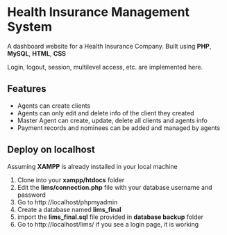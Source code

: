 # Health Insurance Management System
A dashboard website for a Health Insurance Company.
Built using **PHP**, **MySQL**, **HTML**, **CSS**

Login, logout, session, multilevel access, etc. are implemented here.

## Features
- Agents can create clients
- Agents can only edit and delete info of the client they created
- Master Agent can create, update, delete all clients and agents info
- Payment records and nominees can be added and managed by agents

## Deploy on localhost
Assuming **XAMPP** is already installed in your local machine

1. Clone into your **xampp/htdocs** folder
2. Edit the **lims/connection.php** file with your database username and password
2. Go to http://localhost/phpmyadmin
3. Create a database named **lims_final**
3. import the **lims_final.sql** file provided in **database backup** folder
4. Go to http://localhost/lims/ if you see a login page, it is working
